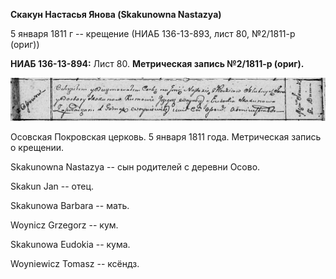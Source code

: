 **Скакун Настасья Янова (Skakunowna Nastazya)**

5 января 1811 г -- крещение (НИАБ 136-13-893, лист 80, №2/1811-р (ориг))

**НИАБ 136-13-894:** Лист 80. **Метрическая запись №2/1811-р (ориг).**

![](./media/0c30db3ef1188bec70846eac23374e0f38a56f87.png)

Осовская Покровская церковь. 5 января 1811 года. Метрическая запись о
крещении.

Skakunowna Nastazya -- сын родителей с деревни Осовo.

Skakun Jan -- отец.

Skakunowa Barbara -- мать.

Woynicz Grzegorz -- кум.

Skakunowa Eudokia -- кума.

Woyniewicz Tomasz -- ксёндз.
